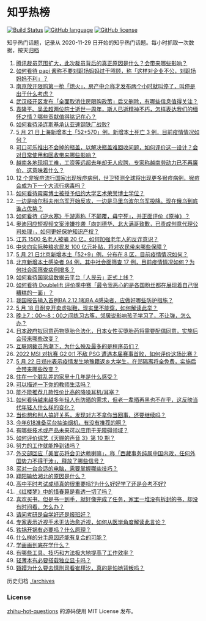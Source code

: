 # 知乎热榜
[![Build Status](https://github.com/ToWeLong/zhihu-hot-questions/workflows/CI/badge.svg)](https://github.com/ToWeLong/zhihu-hot-questions/actions)
[![GitHub language](https://img.shields.io/badge/language-golang-orange.svg)](https://golang.org/)
[![GitHub license](https://img.shields.io/github/license/ToWeLong/zhihu-hot-questions)](https://github.com/ToWeLong/zhihu-hot-questions/blob/main/LICENSE)

知乎热门话题，记录从 2020-11-29 日开始的知乎热门话题。每小时抓取一次数据，按天[归档](./archives)

<!-- BEGIN -->

1. [腾讯裁员范围扩大，此次裁员背后的真正原因是什么？会带来哪些影响？](https://www.zhihu.com/question/533906076)
1. [如何看待 papi 酱称不要对职场妈妈过于照顾，称「这样对企业不公，对职场妈妈不利」？](https://www.zhihu.com/question/533563794)
1. [南京放开限购第一枪「熄火」，房产中介称才发布两个小时就叫停了，叫停是出于什么考虑？](https://www.zhihu.com/question/533805201)
1. [武汉经开区发布「全面取消住房限购政策」后又删除，有哪些信息值得关注？](https://www.zhihu.com/question/533981289)
1. [袁隆平、吴孟超两位院士逝世一周年，斯人已逝精神不朽，怎样表达我们的缅怀之情？哪些贡献值得铭记在心？](https://www.zhihu.com/question/533840816)
1. [如何看待泽连斯基承认亚速钢铁厂战败?](https://www.zhihu.com/question/533787635)
1. [5 月 21 日上海新增本土「52+570」例，新增本土死亡 3 例，目前疫情情况如何？](https://www.zhihu.com/question/533972868)
1. [可口可乐推出不会掉的瓶盖，以解决瓶盖难回收问题，如何评价这一设计？会对日常使用和回收带来哪些影响？](https://www.zhihu.com/question/533970945)
1. [越南各地现招工难，工资等远超去年却无人应聘，专家称越南劳动力已不再廉价，这意味着什么？](https://www.zhihu.com/question/533718393)
1. [12 个非猴痘流行国家出现猴痘病例，世卫预测全球将出现更多猴痘病例，猴痘会成为下一个大流行病毒吗？](https://www.zhihu.com/question/533947845)
1. [如何看待霉霉博士被授予纽约大学艺术荣誉博士学位？](https://www.zhihu.com/question/533528112)
1. [一边是哈尔科夫州乌军开始反攻，一边是马里乌波尔乌军投降。现在俄乌到底谁占优势？](https://www.zhihu.com/question/533606597)
1. [如何看待《逆水寒》手游声称「不颠覆，毋宁死」，并正面评价《原神》？](https://www.zhihu.com/question/533299406)
1. [奥迪回应短视频文案涉嫌抄袭「向刘德华、北大满哥致歉，已责成创意代理公司处理」，如何更好保护知识产权？](https://www.zhihu.com/question/533985085)
1. [江苏 1500 名老人被骗 20 亿，如何加强老年人的反诈意识？](https://www.zhihu.com/question/533930392)
1. [中央向实际种粮农民发 100 亿元补贴，将对农民带来哪些保障？](https://www.zhihu.com/question/534021897)
1. [5 月 21 日北京新增本土「52+9」例，分布在 8 区，目前疫情情况如何？](https://www.zhihu.com/question/533973056)
1. [北京新增本土感染者 94 例，其中社会面筛查 17 例，目前疫情情况如何？为何社会面筛查病例增多？](https://www.zhihu.com/question/534024024)
1. [如何看待国家级数据云平台「人民云」正式上线？](https://www.zhihu.com/question/533847844)
1. [如何看待 Doublelift 评价季中赛「最令我恶心的是各国粉丝都在展现着自己很糟糕的一面」？](https://www.zhihu.com/question/533041303)
1. [我国报告输入首例BA.2.12.1和BA.4感染者，应做好哪些防护措施？](https://www.zhihu.com/question/534001159)
1. [5 月 18 日耐克开卖虚拟鞋，现实里不能穿，如何解读此举？](https://www.zhihu.com/question/533578703)
1. [晚上7：00～8：00之间练习古筝，邻居说影响孩子学习了，不让弹，怎么办？](https://www.zhihu.com/question/533340718)
1. [日本政府拟同意药物堕胎合法化，日本女性买堕胎药将需要配偶同意，实施后会带来哪些改变？](https://www.zhihu.com/question/533916380)
1. [互联网裁员热潮下，为什么殃及最多的是程序员们？](https://www.zhihu.com/question/526941843)
1. [2022 MSI 对抗赛 G2 0:1 不敌 PSG 遭遇本届赛事首败，如何评价这场比赛？](https://www.zhihu.com/question/534025747)
1. [5 月 22 日郑州表示疫情发生地豫籍返乡大学生，在郑隔离将全免费，实施后会带来哪些改变？](https://www.zhihu.com/question/534021781)
1. [住在一个脏乱差的家里十几年是什么感受？](https://www.zhihu.com/question/47639633)
1. [可以描述一下你的教师生活吗？](https://www.zhihu.com/question/529230118)
1. [能不能推荐几款性价比高的降噪耳机/耳塞？](https://www.zhihu.com/question/30497793)
1. [如何看待越来越多年轻人有防晒的需求，但老一辈晒再黑也不在乎，这反映当代年轻人什么样的变化？](https://www.zhihu.com/question/533632191)
1. [当你想和别人搞好关系，发现对方不拿你当回事，还要继续吗？](https://www.zhihu.com/question/534001706)
1. [今年618准备买台抽油烟机，有没有推荐的啊？](https://www.zhihu.com/question/458115317)
1. [有哪些技术或产品未来可以应用于无障碍领域？](https://www.zhihu.com/question/533251553)
1. [如何评价综艺《天赐的声音 3》第 10 期？](https://www.zhihu.com/question/533793633)
1. [努力的工作就能挣到钱吗？](https://www.zhihu.com/question/525258071)
1. [外交部回应「美官员将会见达赖喇嘛」，称「西藏事务纯属中国内政，任何外国势力不得干涉」，释放了哪些信号？](https://www.zhihu.com/question/533597168)
1. [买对一台合适的电脑，需要掌握哪些技巧？](https://www.zhihu.com/question/533955797)
1. [翔阳输给湘北的原因是什么？](https://www.zhihu.com/question/499322759)
1. [高中平时考试成绩真的很重要吗?为什么好好学了还是会考不好?](https://www.zhihu.com/question/533877806)
1. [《红楼梦》中的惜春算是看透一切了吗？](https://www.zhihu.com/question/533124428)
1. [喜欢买书，但是书一到手，就好像完成了任务，家里一堆没有拆封的书，却没有时间看，怎么办？](https://www.zhihu.com/question/533842602)
1. [请问考研是自学好还是报班好？](https://www.zhihu.com/question/435788069)
1. [专家表示近视手术无法治愈近视，如何从医学角度解读此言论？](https://www.zhihu.com/question/533879441)
1. [铁锅开锅有必要吗？什么原理？](https://www.zhihu.com/question/305634554)
1. [什么样的分手原因还能有复合的可能？](https://www.zhihu.com/question/533468829)
1. [学画画到底在学什么？](https://www.zhihu.com/question/37781633)
1. [有哪些工具、技巧和方法极大地提高了工作效率？](https://www.zhihu.com/question/299669597)
1. [轻薄本有必要搭载独立显卡吗？](https://www.zhihu.com/question/513850886)
1. [甄嬛为什么要去慎刑司看崔槿汐，真的是怕她背叛吗？](https://www.zhihu.com/question/414183859)

<!-- END -->

历史归档 [./archives](./archives)


### License
[zhihu-hot-questions](https://github.com/towelong/zhihu-hot-questions) 的源码使用 MIT License 发布。